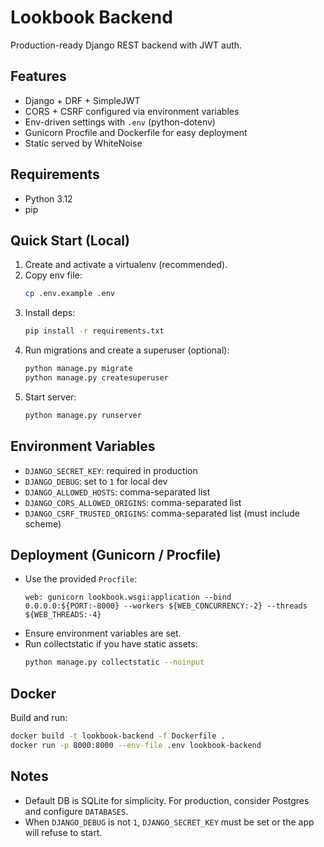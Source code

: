 # Lookbook Backend

Production-ready Django REST backend with JWT auth.

## Features
- Django + DRF + SimpleJWT
- CORS + CSRF configured via environment variables
- Env-driven settings with `.env` (python-dotenv)
- Gunicorn Procfile and Dockerfile for easy deployment
- Static served by WhiteNoise

## Requirements
- Python 3.12
- pip

## Quick Start (Local)
1. Create and activate a virtualenv (recommended).
2. Copy env file:
   ```bash
   cp .env.example .env
   ```
3. Install deps:
   ```bash
   pip install -r requirements.txt
   ```
4. Run migrations and create a superuser (optional):
   ```bash
   python manage.py migrate
   python manage.py createsuperuser
   ```
5. Start server:
   ```bash
   python manage.py runserver
   ```

## Environment Variables
- `DJANGO_SECRET_KEY`: required in production
- `DJANGO_DEBUG`: set to `1` for local dev
- `DJANGO_ALLOWED_HOSTS`: comma-separated list
- `DJANGO_CORS_ALLOWED_ORIGINS`: comma-separated list
- `DJANGO_CSRF_TRUSTED_ORIGINS`: comma-separated list (must include scheme)

## Deployment (Gunicorn / Procfile)
- Use the provided `Procfile`:
  ```
  web: gunicorn lookbook.wsgi:application --bind 0.0.0.0:${PORT:-8000} --workers ${WEB_CONCURRENCY:-2} --threads ${WEB_THREADS:-4}
  ```
- Ensure environment variables are set.
- Run collectstatic if you have static assets:
  ```bash
  python manage.py collectstatic --noinput
  ```

## Docker
Build and run:
```bash
docker build -t lookbook-backend -f Dockerfile .
docker run -p 8000:8000 --env-file .env lookbook-backend
```

## Notes
- Default DB is SQLite for simplicity. For production, consider Postgres and configure `DATABASES`.
- When `DJANGO_DEBUG` is not `1`, `DJANGO_SECRET_KEY` must be set or the app will refuse to start.

